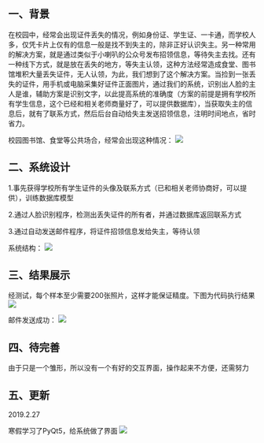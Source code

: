 

## 一、背景

在校园中，经常会出现证件丢失的情况，例如身份证、学生证、一卡通，而学校人多，仅凭卡片上仅有的信息一般是找不到失主的，除非正好认识失主。另一种常用的解决方案，就是通过类似于小喇叭的公众号发布招领信息，等待失主去找。还有一种线下方式，就是放在丢失的地方，等失主认领，这种方法经常造成食堂、图书馆堆积大量丢失证件，无人认领，为此，我们想到了这个解决方案。当捡到一张丢失的证件，用手机或电脑采集好证件正面图片，通过我们的系统，识别出人脸的主人是谁，辅助方案是识别文字，以此提高系统的准确度（方案的前提是拥有学校所有学生信息，这个已经和相关老师商量好了，可以提供数据库），当获取失主的信息后，就有了联系方式，然后后台自动给失主发送招领信息，注明时间地点，省时省力。

<!--more-->

校园图书馆、食堂等公共场合，经常会出现这种情况：
![](http://ww1.sinaimg.cn/large/006YKa8tly1g4lsuv49qoj30iw0ant9n.jpg)

## 二、系统设计

1.事先获得学校所有学生证件的头像及联系方式（已和相关老师协商好，可以提供），训练数据库模型

2.通过人脸识别程序，检测出丢失证件的所有者，并通过数据库返回联系方式

3.通过自动发送邮件程序，将证件招领信息发给失主，等待认领

系统结构：
![](http://ww1.sinaimg.cn/large/006YKa8tly1g4lt2182wij30ql0gn0te.jpg)

## 三、结果展示

经测试，每个样本至少需要200张照片，这样才能保证精度。下图为代码执行结果
![](http://ww1.sinaimg.cn/large/006YKa8tly1g4lsuwl61cj30iw0dm0z6.jpg)

邮件发送成功：
![](http://ww1.sinaimg.cn/large/006YKa8tly1g4lsuwinqmj30iw08mtfg.jpg)

## 四、待完善

由于只是一个雏形，所以没有一个有好的交互界面，操作起来不方便，还需努力

## 五、更新

2019.2.27

寒假学习了PyQt5，给系统做了界面
![](http://ww1.sinaimg.cn/large/006YKa8tly1g4lsuxayk4j30iw0a6qah.jpg)
